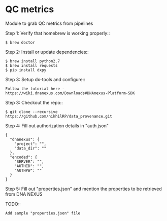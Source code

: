 # QC metrics
Module to grab QC metrics from pipelines

Step 1: Verify that homebrew is working properly::

    $ brew doctor

Step 2: Install or update dependencies::

    $ brew install python2.7
    $ brew install requests
    $ pip install dxpy

Step 3: Setup dx-tools and configure::
  
    Follow the tutorial here - https://wiki.dnanexus.com/Downloads#DNAnexus-Platform-SDK
    
Step 3: Checkout the repo::

    $ git clone --recursive https://github.com/nikhilRP/data_provenance.git

Step 4: Fill out authorization details in "auth.json"
    
    {
      "dnanexus": {
        "project": "",
        "data_dir": ""
      },
      "encoded": {
        "SERVER": "",
        "AUTHID": "",
        "AUTHPW": ""
      }
    }

Step 5: Fill out "properties.json" and mention the properties to be retrieved from DNA NEXUS

TODO::

    Add sample "properties.json" file
